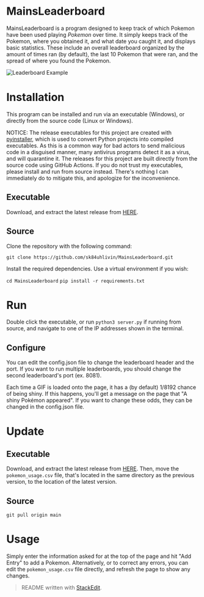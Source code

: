 
# MainsLeaderboard

MainsLeaderboard is a program designed to keep track of which Pokemon have been used playing *Pokemon* over time. It simply keeps track of the Pokemon, where you obtained it, and what date you caught it, and displays basic statistics. These include an overall leaderboard organized by the amount of times ran (by default), the last 10 Pokemon that were ran, and the spread of where you found the Pokemon.

![Leaderboard Example](https://raw.githubusercontent.com/sk84uhlivin/MainsLeaderboard/refs/heads/main/leaderboard.png)


# Installation

This program can be installed and run via an executable (Windows), or directly from the source code (Linux or Windows).

NOTICE: The release executables for this project are created with [pyinstaller](https://pyinstaller.org/en/stable/), which is used to convert Python projects into compiled executables. As this is a common way for bad actors to send malicious code in a disguised manner, many antivirus programs detect it as a virus, and will quarantine it. The releases for this project are built directly from the source code using GitHub Actions. If you do not trust my executables, please install and run from source instead. There's nothing I can immediately do to mitigate this, and apologize for the inconvenience.

## Executable

Download, and extract the latest release from [HERE](https://github.com/sk84uhlivin/MainsLeaderboard/releases).

## Source

Clone the repository with the following command:

`git clone https://github.com/sk84uhlivin/MainsLeaderboard.git`

Install the required dependencies. Use a virtual environment if you wish:

`cd MainsLeaderboard`
`pip install -r requirements.txt`


# Run

Double click the executable, or run `python3 server.py` if running from source, and navigate to one of the IP addresses shown in the terminal.

## Configure

You can edit the config.json file to change the leaderboard header and the port. If you want to run multiple leaderboards, you should change the second leaderboard's port (ex. 8081).

Each time a GIF is loaded onto the page, it has a (by default) 1/8192 chance of being shiny. If this happens, you'll get a message on the page that "A shiny Pokémon appeared". If you want to change these odds, they can be changed in the config.json file.


# Update

## Executable

Download, and extract the latest release from [HERE](https://github.com/sk84uhlivin/MainsLeaderboard/releases). Then, move the `pokemon_usage.csv` file, that's located in the same directory as the previous version, to the location of the latest version.

## Source

`git pull origin main`

# Usage

Simply enter the information asked for at the top of the page and hit "Add Entry" to add a Pokemon. Alternatively, or to correct any errors, you can edit the `pokemon_usage.csv` file directly, and refresh the page to show any changes.

> README written with [StackEdit](https://stackedit.io/).

